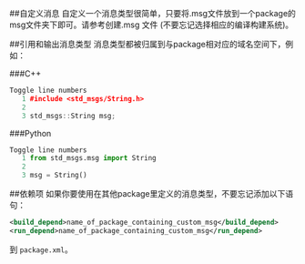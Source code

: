 ##自定义消息
自定义一个消息类型很简单，只要将.msg文件放到一个package的msg文件夹下即可。请参考创建.msg 文件 (不要忘记选择相应的编译构建系统)。

##引用和输出消息类型
消息类型都被归属到与package相对应的域名空间下，例如：

###C++
```c++
Toggle line numbers
   1 #include <std_msgs/String.h>
   2 
   3 std_msgs::String msg;
```
###Python
```py
Toggle line numbers
   1 from std_msgs.msg import String
   2 
   3 msg = String()
```
##依赖项
如果你要使用在其他package里定义的消息类型，不要忘记添加以下语句：


```xml
<build_depend>name_of_package_containing_custom_msg</build_depend>
<run_depend>name_of_package_containing_custom_msg</run_depend>
```
到 `package.xml`。